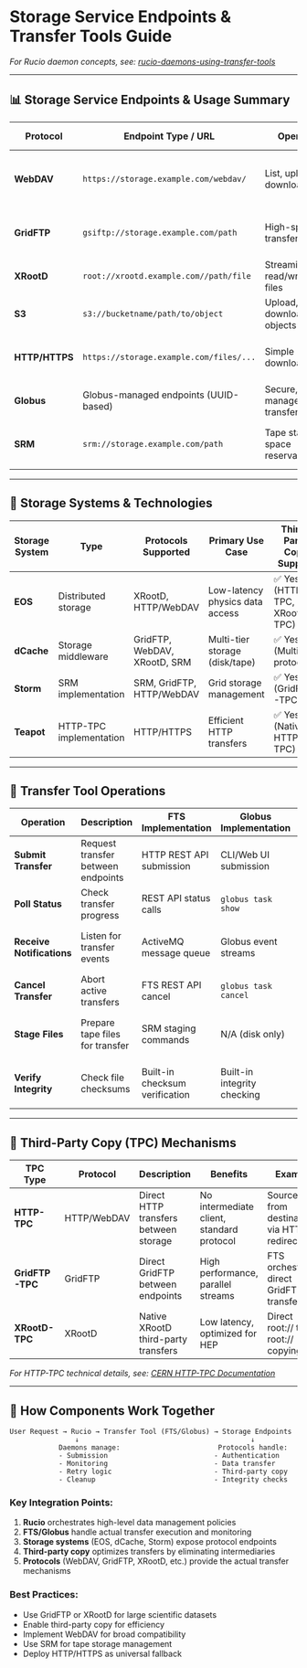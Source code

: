 # Storage Service Endpoints & Transfer Tools Guide

*For Rucio daemon concepts, see: [rucio-daemons-using-transfer-tools](./rucio-daemons-using-transfer-tools.md)*

---

## 📊 Storage Service Endpoints & Usage Summary

| **Protocol** | **Endpoint Type / URL** | **Operations** | **How to Invoke (Tools/Methods)** | **Used by** | **Key Features** |
| ------------ | --------------------------------------- | ------------------------------------ | --------------------------------------------------------------------------- | ----------------------- | ------------------------------------------ |
| **WebDAV** | `https://storage.example.com/webdav/` | List, upload, download, delete | HTTP/WebDAV methods (`PROPFIND`, `GET`, `PUT`), tools: `curl`, `davfs2` | FTS, Rucio | Standard HTTP-based, wide compatibility |
| **GridFTP** | `gsiftp://storage.example.com/path` | High-speed file transfer, list | `globus-url-copy`, `gfal-copy` CLI | FTS, Rucio | Optimized for large files, parallel streams |
| **XRootD** | `root://xrootd.example.com//path/file` | Streaming, read/write large files | `xrdcp` CLI, XRootD client libraries | FTS, Rucio | Low-latency, optimized for HEP data |
| **S3** | `s3://bucketname/path/to/object` | Upload, download, list objects | AWS CLI, `s3cmd`, boto3 (Python SDK) | Globus, cloud services | Object storage, cloud-native |
| **HTTP/HTTPS** | `https://storage.example.com/files/...` | Simple download/upload | `curl`, `wget`, browser | Fallback in FTS, Globus | Universal support, simple operations |
| **Globus** | Globus-managed endpoints (UUID-based) | Secure, managed transfer | Globus CLI/web UI (`globus transfer`) | Globus only | Managed authentication, monitoring |
| **SRM** | `srm://storage.example.com/path` | Tape staging, space reservation | `srmcp`, `lcg-cp` | FTS, legacy systems | Tape/disk management, space guarantees |

---

## 🔧 Storage Systems & Technologies

| **Storage System** | **Type** | **Protocols Supported** | **Primary Use Case** | **Third-Party Copy Support** |
| ------------------ | ------------------------- | ----------------------------------------- | ------------------------------------ | ----------------------------- |
| **EOS** | Distributed storage | XRootD, HTTP/WebDAV | Low-latency physics data access | ✅ Yes (HTTP-TPC, XRootD-TPC) |
| **dCache** | Storage middleware | GridFTP, WebDAV, XRootD, SRM | Multi-tier storage (disk/tape) | ✅ Yes (Multiple protocols) |
| **Storm** | SRM implementation | SRM, GridFTP, HTTP/WebDAV | Grid storage management | ✅ Yes (GridFTP-TPC) |
| **Teapot** | HTTP-TPC implementation | HTTP/HTTPS | Efficient HTTP transfers | ✅ Yes (Native HTTP-TPC) |

---

## 🔄 Transfer Tool Operations

| **Operation** | **Description** | **FTS Implementation** | **Globus Implementation** | **Rucio Integration** |
| ------------------------- | ------------------------------------------- | --------------------------------- | ---------------------------------- | ---------------------------------------- |
| **Submit Transfer** | Request transfer between endpoints | HTTP REST API submission | CLI/Web UI submission | Submits to FTS/Globus via conveyor |
| **Poll Status** | Check transfer progress | REST API status calls | `globus task show` | Monitors via poller daemon |
| **Receive Notifications** | Listen for transfer events | ActiveMQ message queue | Globus event streams | Finisher daemon processes notifications |
| **Cancel Transfer** | Abort active transfers | FTS REST API cancel | `globus task cancel` | Submitter can cancel jobs |
| **Stage Files** | Prepare tape files for transfer | SRM staging commands | N/A (disk only) | Stager daemon handles staging |
| **Verify Integrity** | Check file checksums | Built-in checksum verification | Built-in integrity checking | Reaper daemon validates transfers |

---

## 🚀 Third-Party Copy (TPC) Mechanisms

| **TPC Type** | **Protocol** | **Description** | **Benefits** | **Example** |
| ------------ | ------------ | -------------------------------------------- | ----------------------------------------- | ------------------------------------------------ |
| **HTTP-TPC** | HTTP/WebDAV | Direct HTTP transfers between storage | No intermediate client, standard protocol | Source pulls from destination via HTTP redirect |
| **GridFTP-TPC** | GridFTP | Direct GridFTP between endpoints | High performance, parallel streams | FTS orchestrates direct GridFTP transfer |
| **XRootD-TPC** | XRootD | Native XRootD third-party transfers | Low latency, optimized for HEP | Direct root:// to root:// copying |

*For HTTP-TPC technical details, see: [CERN HTTP-TPC Documentation](https://twiki.cern.ch/twiki/bin/view/LCG/HttpTpcTechnical)*

---

## 🔗 How Components Work Together

```
User Request → Rucio → Transfer Tool (FTS/Globus) → Storage Endpoints
                ↓                                          ↓
            Daemons manage:                        Protocols handle:
            - Submission                          - Authentication
            - Monitoring                          - Data transfer
            - Retry logic                         - Third-party copy
            - Cleanup                             - Integrity checks
```

### **Key Integration Points:**

1. **Rucio** orchestrates high-level data management policies
2. **FTS/Globus** handle actual transfer execution and monitoring
3. **Storage systems** (EOS, dCache, Storm) expose protocol endpoints
4. **Third-party copy** optimizes transfers by eliminating intermediaries
5. **Protocols** (WebDAV, GridFTP, XRootD, etc.) provide the actual transfer mechanisms

### **Best Practices:**
- Use GridFTP or XRootD for large scientific datasets
- Enable third-party copy for efficiency
- Implement WebDAV for broad compatibility
- Use SRM for tape storage management
- Deploy HTTP/HTTPS as universal fallback